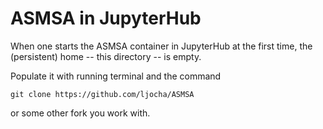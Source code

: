# ASMSA in JupyterHub

When one starts the ASMSA container in JupyterHub at the first time, the (persistent) home -- this directory -- is empty.

Populate it with running terminal and the command

    git clone https://github.com/ljocha/ASMSA

or some other fork you work with.
